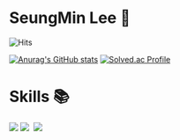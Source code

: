 # SeungMin Lee 🥳

![Hits](https://hits.seeyoufarm.com/api/count/incr/badge.svg?url=https%3A%2F%2Fgithub.com%2Fkim-steampower33&count_bg=%23FFDAC7&title_bg=%23FFADAD&icon=&icon_color=%23E7E7E7&title=hits&edge_flat=false)

[![Anurag's GitHub stats](https://github-readme-stats.vercel.app/api?username=steampower33)](https://github.com/anuraghazra/github-readme-stats)
[![Solved.ac Profile](http://mazassumnida.wtf/api/v2/generate_badge?boj=steampower33)](https://solved.ac/steampower33/)

# Skills 📚

<div> 
  <img src="https://img.shields.io/badge/C-A8B9CC?style=flat-squared logo=plusplus&logoColor=white"/>
  <img src="https://img.shields.io/badge/C++-00599C?style=flat-squared logo=plusplus&logoColor=white"/>
  <img src-"https://img.shields. io/badge/Python-3776AB?style=flat-square& logo=Python& logoColor=white"/>
  <img src="https://img.shields.io/badge/JavaScript-F7DF1E?style=flat-squared logo=JavaScript&logoColor=white"/>
</div>
